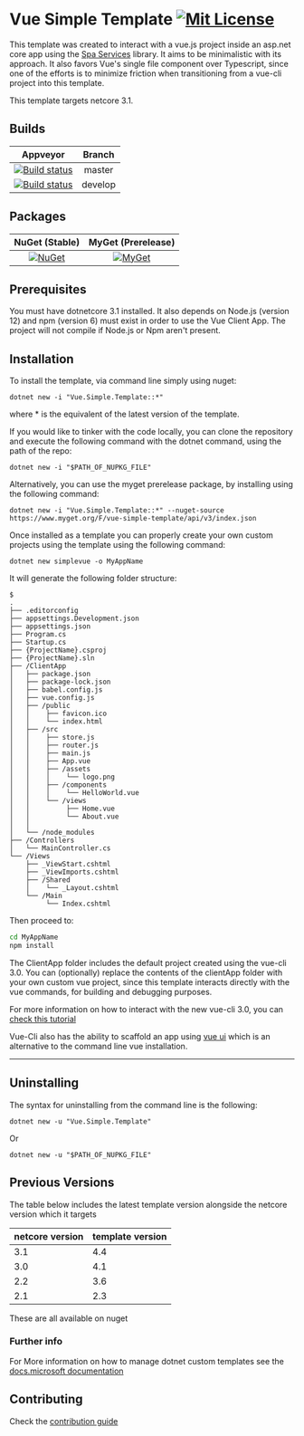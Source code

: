 # Vue Simple Template [![Mit License][mit-img]][mit]

This template was created to interact with a vue.js project inside an asp.net core app using the [Spa Services](https://github.com/aspnet/AspNetCore/tree/7269dbb73f4aa0ebf5ebb8bc07a076ee181851be/src/Middleware/SpaServices) library. It aims to be minimalistic with its approach. It also favors Vue's single file component over Typescript, since one of the efforts is to minimize friction when transitioning from a vue-cli project into this template.

This template targets netcore 3.1.

## Builds

| Appveyor  | Branch |
| :---:     | :---: |
| [![Build status][build-master-img]][build-master] | master |
| [![Build status][build-develop-img]][build-develop] | develop |

## Packages

| NuGet (Stable) | MyGet (Prerelease) |
| :---: | :---: |
| [![NuGet][nuget-img]][nuget] | [![MyGet][myget-img]][myget] |

## Prerequisites

You must have dotnetcore 3.1 installed. It also depends on Node.js (version 12) and npm (version 6) must exist in order to use the Vue Client App. The project will not compile if Node.js or Npm aren't present.

## Installation

To install the template, via command line simply using nuget:

`dotnet new -i "Vue.Simple.Template::*"`

where * is the equivalent of the latest version of the template.

If you would like to tinker with the code locally, you can clone the repository and execute the following command with the dotnet command, using the path of the repo:

`dotnet new -i "$PATH_OF_NUPKG_FILE"`

Alternatively, you can use the myget prerelease package, by installing using the following command:

`dotnet new -i "Vue.Simple.Template::*" --nuget-source https://www.myget.org/F/vue-simple-template/api/v3/index.json`

Once installed as a template you can properly create your own custom projects using the template using the following command:

`dotnet new simplevue -o MyAppName`

It will generate the following folder structure:

``` tree
$
.
├── .editorconfig
├── appsettings.Development.json
├── appsettings.json
├── Program.cs
├── Startup.cs
├── {ProjectName}.csproj
├── {ProjectName}.sln
├── /ClientApp
│   ├── package.json
│   ├── package-lock.json
│   ├── babel.config.js
│   ├── vue.config.js
│   ├── /public
│   │    ├── favicon.ico
│   │    └── index.html
│   ├── /src
│   │    ├── store.js
│   │    ├── router.js
│   │    ├── main.js
│   │    ├── App.vue
│   │    ├── /assets
│   │    │    └── logo.png
│   │    ├── /components
│   │    │    └── HelloWorld.vue
│   │    └── /views
│   │         ├── Home.vue
│   │         └── About.vue
│   │
│   └── /node_modules
├── /Controllers
│   └── MainController.cs
└── /Views
    ├── _ViewStart.cshtml
    ├── _ViewImports.cshtml
    ├── /Shared
    │    └── _Layout.cshtml
    └── /Main
         └── Index.cshtml
```

Then proceed to:

``` bash
cd MyAppName
npm install
```

The ClientApp folder includes the default project created using the vue-cli 3.0. You can (optionally) replace the contents of the clientApp folder with your own custom vue project, since this template interacts directly with the vue commands, for building and debugging purposes.

For more information on how to interact with the new vue-cli 3.0, you can [check this tutorial](https://www.vuemastery.com/courses/real-world-vue-js/vue-cli/)

Vue-Cli also has the ability to scaffold an app using [vue ui](https://scotch.io/tutorials/creating-vue-apps-with-the-vue-ui-tool) which is an alternative to the command line vue installation.

---

## Uninstalling

The syntax for uninstalling from the command line is the following:

`dotnet new -u "Vue.Simple.Template"`

Or

`dotnet new -u "$PATH_OF_NUPKG_FILE"`

## Previous Versions

The table below includes the latest template version alongside the netcore version which it targets

| netcore version | template version |
| -- | -- |
| 3.1 | 4.4 |
| 3.0 | 4.1 |
| 2.2 | 3.6 |
| 2.1 | 2.3 |

These are all available on nuget

### Further info

For More information on how to manage dotnet custom templates see the [docs.microsoft documentation](https://docs.microsoft.com/en-us/dotnet/core/tools/custom-templates)

## Contributing

Check the [contribution guide](https://github.com/Jaxelr/VueSimpleTemplate/blob/master/.github/CONTRIBUTING.md)

[mit-img]: http://img.shields.io/badge/License-MIT-blue.svg
[mit]: https://github.com/Jaxelr/VueSimpleTemplate/blob/master/LICENSE
[build-master-img]: https://ci.appveyor.com/api/projects/status/vvnkjjckfv6v1dgk/branch/master?svg=true
[build-master]: https://ci.appveyor.com/project/Jaxelr/vuetemplate/branch/master
[build-develop-img]: https://ci.appveyor.com/api/projects/status/vvnkjjckfv6v1dgk/branch/develop?svg=true
[build-develop]: https://ci.appveyor.com/project/Jaxelr/vuetemplate/branch/develop
[nuget-img]: https://img.shields.io/nuget/v/Vue.Simple.Template.svg
[nuget]: https://www.nuget.org/packages/Vue.Simple.Template/
[myget-img]: https://img.shields.io/myget/vue-simple-template/v/Vue.Simple.Template.svg
[myget]: https://www.myget.org/feed/vue-simple-template/package/nuget/Vue.Simple.Template
